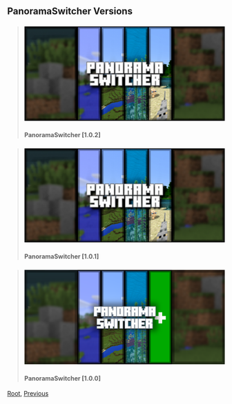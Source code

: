 
## PanoramaSwitcher Versions
> ### [![FeaturedImage](./102/upload/panorama-switcher_1.png)](./102)
> #### PanoramaSwitcher [1.0.2]

> ### [![FeaturedImage](./101/upload/panorama-switcher_1.png)](./101)
> #### PanoramaSwitcher [1.0.1]

> ### [![FeaturedImage](./100/upload/panorama-switcher_1.png)](./100)
> #### PanoramaSwitcher [1.0.0]

[Root](/), [Previous](./)
